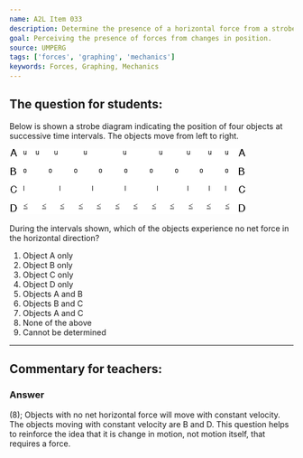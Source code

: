 ```yaml
---
name: A2L Item 033
description: Determine the presence of a horizontal force from a strobe diagram.
goal: Perceiving the presence of forces from changes in position.
source: UMPERG
tags: ['forces', 'graphing', 'mechanics']
keywords: Forces, Graphing, Mechanics
---
```


## The question for students:

Below is shown a strobe diagram indicating the position of four objects
at successive time intervals.  The objects move from left to right.

![Item033_fig1.gif](../images/Item033_fig1.gif)

During the intervals shown, which of the objects experience no net force
in the horizontal direction?

1. Object A only
2. Object B only
3. Object C only
4. Object D only
5. Objects A and B
6. Objects B and C
7. Objects A and C
8. None of the above
9. Cannot be determined


<hr/>

## Commentary for teachers:

### Answer

(8); Objects with no net horizontal force will move with constant velocity. The objects moving with constant velocity are B and D. This question helps to reinforce the idea that it is change in motion, not motion itself, that requires a force.
